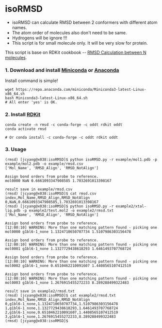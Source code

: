 # isoRMSD

- isoRMSD can calculate RMSD between 2 conformers with different atom names.
- The atom order of molecules also don't need to be same.
- Hydrogens will be ignore !!!
- This script is for small molecule only. It will be very slow for protein.

This script is base on RDKit cookbook -- [RMSD Calculation between N molecules](http://www.rdkit.org/docs/Cookbook.html).


### 1. Download and install [Miniconda](https://docs.conda.io/en/latest/miniconda.html) or [Anaconda](https://www.continuum.io/)
Install command is simple!
```
wget https://repo.anaconda.com/miniconda/Miniconda3-latest-Linux-x86_64.sh
bash Miniconda3-latest-Linux-x86_64.sh
# All enter 'yes' is OK.
```

### 2. Install [RDKit](http://rdkit.org/)
```
conda create -n rmsd -c conda-forge -c oddt rdkit oddt
conda activate rmsd

# Or conda install -c conda-forge -c oddt rdkit oddt
```

### 3. Usage
```console
(rmsd) [jcyang@x038:isoRMSD]$ python isoRMSD.py -r example/mol1.pdb -p example/mol2.pdb -o example/rmsd.csv
['Mol_Name', 'RMSD_Align', 'RMSD_NotAlign']

Assign bond orders from probe to reference.
mol0000 NaN 0.6661093347908585 1.7032691013398167

result save in example/rmsd.csv
(rmsd) [jcyang@x038:isoRMSD]$ cat rmsd.csv 
index,Mol_Name,RMSD_Align,RMSD_NotAlign
0,NaN,0.6661093347908585,1.7032691013398167
(rmsd) [jcyang@x038:isoRMSD]$ python isoRMSD.py -r example2/xtal-lig.pdb -p example2/test.mol2 -o example2/rmsd.txt
['Mol_Name', 'RMSD_Align', 'RMSD_NotAlign']

Assign bond orders from probe to reference.
[12:00:10] WARNING: More than one matching pattern found - picking one
mol0000 g1bl6-1_none 1.1324710650707734 1.5107986303156478

Assign bond orders from probe to reference.
[12:00:10] WARNING: More than one matching pattern found - picking one
mol0001 g1bl6-1_none 1.1327729438618293 1.6461493707768724

Assign bond orders from probe to reference.
[12:00:10] WARNING: More than one matching pattern found - picking one
mol0002 g1bl6-1_none 0.6510462210091607 1.4408565107412519

Assign bond orders from probe to reference.
[12:00:10] WARNING: More than one matching pattern found - picking one
mol0003 g1bl6-1_none 1.2676915455272233 8.289288499322483

result save in example2/rmsd.txt
(rmsd) [jcyang@x038:isoRMSD]$ cat example2/rmsd.txt 
index,Mol_Name,RMSD_Align,RMSD_NotAlign
0,g1bl6-1_none,1.1324710650707734,1.5107986303156478
1,g1bl6-1_none,1.1327729438618293,1.6461493707768724
2,g1bl6-1_none,0.6510462210091607,1.4408565107412519
3,g1bl6-1_none,1.2676915455272233,8.289288499322483
(rmsd) [jcyang@x038:isoRMSD]$ 
```
